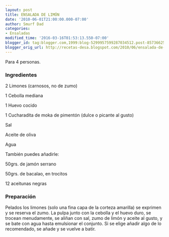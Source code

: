 ```yaml
---
layout: post
title: ENSALADA DE LIMÓN
date: '2010-06-01T21:00:00.000-07:00'
author: Smurf Dad
categories:
- Ensaladas
modified_time: '2016-03-16T01:53:13.550-07:00'
blogger_id: tag:blogger.com,1999:blog-5299957599287034512.post-8573662595529261241
blogger_orig_url: http://recetas-desa.blogspot.com/2010/06/ensalada-de-limon.html
---
```


Para 4 personas.

<h3>Ingredientes</h3>


2 Limones (carnosos, no de zumo)

1 Cebolla mediana

1 Huevo cocido

1 Cucharadita de moka de piment&oacute;n (dulce o picante al gusto)

Sal

Aceite de oliva

Agua

Tambi&eacute;n puedes a&ntilde;adirle:

50grs. de jam&oacute;n serrano

50grs. de bacalao, en trocitos

12 aceitunas negras

<h3>Preparaci&oacute;n</h3>


Pelados los limones (solo una fina capa de la corteza amarilla) se exprimen y se reserva el zumo. La pulpa junto con la cebolla y el huevo duro, se trocean menudamente, se ali&ntilde;an con sal, zumo de lim&oacute;n y aceite al gusto, y se bate con agua hasta emulsionar el conjunto. Si se elige a&ntilde;adir algo de lo recomendado, se a&ntilde;ade y se vuelve a batir.

